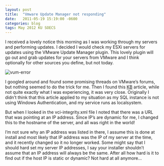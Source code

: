 ```yaml
---
layout: post
title:  "Vmware Update Manager not responding"
date:   2011-05-19 15:19:00 -0600
categories: blog
tags: May 2012 KU SOECS
---
```

I received a lovely notice this morning as I was working through my servers and performing updates. I decided I would check my ESXi servers for updates using the VMware Update Manager plugin. This lovely plugin will go out and grab updates for your servers from VMware and I think optionally for other sources you define, but not today.

![vum-error](https://prdwebappstorage.blob.core.windows.net/pattontech/images/vum-error.png)

I googled around and found some promising threads on VMware’s forums, but nothing seemed to do the trick for me. Then I found this [KB](http://kb.vmware.com/selfservice/microsites/search.do?language=en_US&cmd=displayKC&externalId=1011858) article, while not quite exactly what I was experiencing, it was very close. Originally I didn’t think that this article applied to my situation as my SQL instance is not using Windows Authentication, and my service runs as localsystem.

But when I looked in the vci-integrity.xml file I noted that there was a URL that was pointing at an IP address. Since IP’s are dynamic for me, I changed this to the hostname of the server, and all was right in the world!

I’m not sure why an IP address was listed in there, I assume this is done at install and most likely that IP address was the IP of my server at the time, and it recently changed so it no longer worked. Some might say that I should hard set my server IP addresses, I say your installer shouldn’t assume that an IP address will always be the same. After all how hard is it to find out if the host IP is static or dynamic?
Not hard at all anymore…
